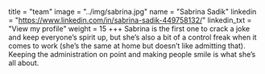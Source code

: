 title = "team"
image = "../img/sabrina.jpg" name = "Sabrina Sadik"
linkedin = "https://www.linkedin.com/in/sabrina-sadik-449758132/" linkedin_txt = "View my profile"
weight = 15 +++ Sabrina is the first one to crack a joke and keep everyone’s spirit up, but she’s also a bit of a control freak when it comes to work (she’s the same at home but doesn’t like admitting that). Keeping the administration on point and making people smile is what she’s all about. 
